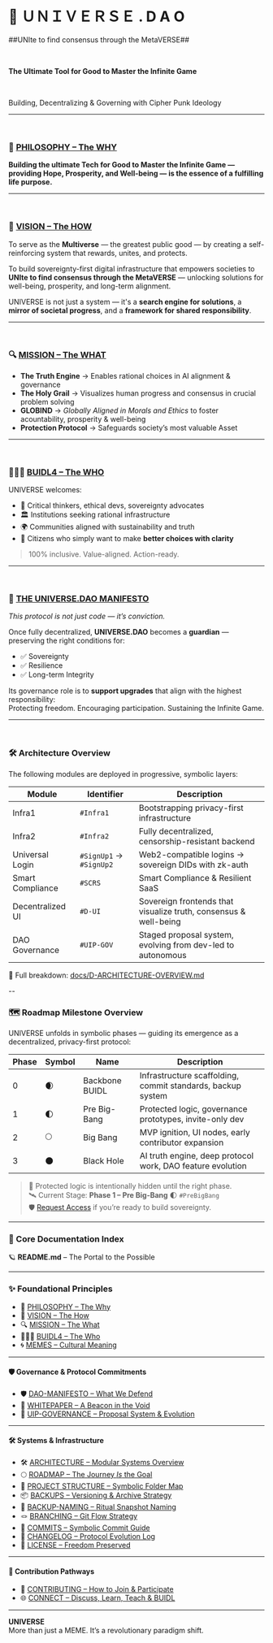 # 🌌 ＵＮＩＶＥＲＳＥ . D A O 

##UNIte to find consensus through the MetaVERSE##

<br>

**The Ultimate Tool for Good to Master the Infinite Game**

<br>

Building, Decentralizing & Governing with Cipher Punk Ideology

---

<br>

### 🧠 [PHILOSOPHY – The WHY](docs/PHILOSOPHY.md) <a name="🧠-philosophy--the-why"></a>

**Building the ultimate Tech for Good to Master the Infinite Game — providing Hope, Prosperity, and Well-being — is the essence of a fulfilling life purpose.**

---

<br>

### 🧬 [VISION – The HOW](docs/VISION.md) <a name="🧬-vision--the-how"></a>

To serve as the **Multiverse** — the greatest public good — by creating a self-reinforcing system that rewards, unites, and protects.

To build sovereignty-first digital infrastructure that empowers societies to  
**UNIte to find consensus through the MetaVERSE** — unlocking solutions for well-being, prosperity, and long-term alignment.

UNIVERSE is not just a system — it's a **search engine for solutions**, a **mirror of societal progress**, and a **framework for shared responsibility**.

---

<br>

### 🔍 [MISSION – The WHAT](docs/MISSION.md) <a name="🔍-mission--the-what"></a>

- **The Truth Engine** → Enables rational choices in AI alignment & governance  
- **The Holy Grail** → Visualizes human progress and consensus in crucial problem solving  
- **GLOBIND** → *Globally Aligned in Morals and Ethics* to foster acountability, prosperity & well-being  
- **Protection Protocol** → Safeguards society’s most valuable Asset

---

<br>

### 🧑‍🤝‍🧑 [BUIDL4 – The WHO](docs/BUIDL4.md) <a name="🧑‍🤝‍🧑-buidl4--the-who"></a>

UNIVERSE welcomes:

- 🧠 Critical thinkers, ethical devs, sovereignty advocates  
- 🏛 Institutions seeking rational infrastructure  
- 🌍 Communities aligned with sustainability and truth  
- 🤝 Citizens who simply want to make **better choices with clarity**

> 100% inclusive. Value-aligned. Action-ready.

---

<br>

### 📜 [THE UNIVERSE.DAO MANIFESTO](docs/DAO-MANIFESTO.md) <a name="dao-manifesto"></a>  
_This protocol is not just code — it’s conviction._

Once fully decentralized, **UNIVERSE.DAO** becomes a **guardian** — preserving the right conditions for:

- ✅ Sovereignty  
- ✅ Resilience  
- ✅ Long-term Integrity  

Its governance role is to **support upgrades** that align with the highest responsibility:  
Protecting freedom. Encouraging participation. Sustaining the Infinite Game.

---

<br>

### 🛠️ Architecture Overview

The following modules are deployed in progressive, symbolic layers:

| Module              | Identifier            | Description                                                                 |
|---------------------|------------------------|-----------------------------------------------------------------------------|
| Infra1              | `#Infra1`              | Bootstrapping privacy-first infrastructure                                  |
| Infra2              | `#Infra2`              | Fully decentralized, censorship-resistant backend                           |
| Universal Login     | `#SignUp1` → `#SignUp2`| Web2-compatible logins → sovereign DIDs with zk-auth                        |
| Smart Compliance    | `#SCRS`                | Smart Compliance & Resilient SaaS                                           |
| Decentralized UI    | `#D-UI`                | Sovereign frontends that visualize truth, consensus & well-being            |
| DAO Governance      | `#UIP-GOV`             | Staged proposal system, evolving from dev-led to autonomous                 |

📘 Full breakdown: [docs/D-ARCHITECTURE-OVERVIEW.md](docs/D-ARCHITECTURE-OVERVIEW.md)

--

### 🗺️ Roadmap Milestone Overview

UNIVERSE unfolds in symbolic phases — guiding its emergence as a decentralized, privacy-first protocol:

| Phase | Symbol | Name            | Description                                                        |
|-------|--------|------------------|--------------------------------------------------------------------|
| 0     | 🌒     | Backbone BUIDL   | Infrastructure scaffolding, commit standards, backup system        |
| 1     | 🌓     | Pre Big-Bang     | Protected logic, governance prototypes, invite-only dev            |
| 2     | 🌕     | Big Bang         | MVP ignition, UI nodes, early contributor expansion                |
| 3     | 🌑     | Black Hole       | AI truth engine, deep protocol work, DAO feature evolution         |

> 🔐 Protected logic is intentionally hidden until the right phase.  
> 🛰️ Current Stage: **Phase 1 – Pre Big-Bang** 🌓 `#PreBigBang`  
> 🛡️ [Request Access](https://universe.org/github) if you’re ready to build sovereignty.

---

### 📂 Core Documentation Index

🪐 **README.md** – The Portal to the Possible  

---

### ✨ Foundational Principles  
- 🧠 [PHILOSOPHY – The Why](docs/PHILOSOPHY.md)  
- 🧬 [VISION – The How](docs/VISION.md)  
- 🔍 [MISSION – The What](docs/MISSION.md)  
- 🧑‍🤝‍🧑 [BUIDL4 – The Who](docs/BUIDL4.md)  
- 🌀 [MEMES – Cultural Meaning](docs/MEMES.md) 
 
---

#### 🛡️ Governance & Protocol Commitments

- 🛡️ [DAO-MANIFESTO – What We Defend](docs/DAO-MANIFESTO.md)  
- 📘 [WHITEPAPER – A Beacon in the Void](docs/WHITEPAPER.md)  
- 🧬 [UIP-GOVERNANCE – Proposal System & Evolution](0%20%23DAO%20-%20The%20Layer%20Zero/0.2%20proposals/#UIP-GOVERNANCE.md)  

---

#### 🛠 Systems & Infrastructure

- 🛠️ [ARCHITECTURE – Modular Systems Overview](docs/D-ARCHITECTURE-OVERVIEW.md)  
- 🌕 [ROADMAP – The Journey *Is* the Goal](docs/ROADMAP.md)  
- 🧱 [PROJECT STRUCTURE – Symbolic Folder Map](docs/PROJECT-STRUCTURE.md)  
- 📦 [BACKUPS – Versioning & Archive Strategy](docs/ARCHIVE.md)  
- 🧾 [BACKUP-NAMING – Ritual Snapshot Naming](docs/BACKUP-NAMING-GUIDE.md)  
- 🪢 [BRANCHING – Git Flow Strategy](docs/BRANCHING-STRATEGY.md)  
- 📄 [COMMITS – Symbolic Commit Guide](docs/COMMIT-GUIDE.md)  
- 🧬 [CHANGELOG – Protocol Evolution Log](docs/CHANGELOG.md)  
- 📜 [LICENSE – Freedom Preserved](.github/LICENSE)  

---

#### 🤝 Contribution Pathways

- 🤝 [CONTRIBUTING – How to Join & Participate](CONTRIBUTING.md)  
- 🌐 [CONNECT – Discuss, Learn, Teach & BUIDL](docs/CONNECT.md)  
 

---


**UNIVERSE**  
More than just a MEME. It’s a revolutionary paradigm shift.
